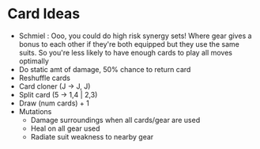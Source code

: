 # Card Ideas

- Schmiel : Ooo, you could do high risk synergy sets! Where gear gives a bonus to each other if they're both equipped but they use the same suits. So you're less likely to have enough cards to play all moves optimally
- Do static amt of damage, 50% chance to return card
- Reshuffle cards
- Card cloner (J -> J, J)
- Split card (5 -> 1,4 | 2,3)
- Draw (num cards) + 1
- Mutations
  - Damage surroundings when all cards/gear are used
  - Heal on all gear used
  - Radiate suit weakness to nearby gear
